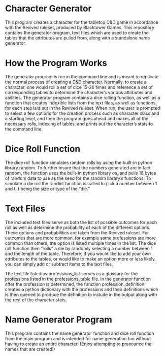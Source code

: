 # Character Generator

This program creates a character for the tabletop D&D game in accordance with the Revived ruleset, produced by Blacktower Games. This repository contains the generator program, text files which are used to create the tables that the attributes are pulled from, along with a standalone name generator.

# How the Program Works
The generator program is run in the command line and is meant to replicate the normal process of creating a D&D character. Normally, to create a character, one would roll a set of dice 15-20 times and reference a set of corresponding tables to determine the character’s various attributes and abilities. The generator program contains a dice rolling function, as well as a function that creates indexible lists from the text files, as well as functions for each step laid out in the Revived ruleset. When run, the user is prompted to select a few options for the creation process such as character class and a starting level, and then the program goes ahead and makes all of the necessary rolls, indexing of tables, and prints out the character’s stats to the command line.

# Dice Roll Function
The dice roll function simulates random rolls by using the built-in python library random. To further insure that the numbers generated are in fact random, the function uses the built-in python library os, and pulls 16 bytes of random data to use as the seed for the random library’s functions. To simulate a die roll the randint function is called to pick a number between 1 and t, t being the size or type of the “die.”

# Text Files
The included text files serve as both the list of possible outcomes for each roll as well as determine the probability of each of the different options. These options and probabilities are taken from the Revived ruleset. For outcomes that are more common, for example some professions are more common than others, the option is listed multiple times in the list. The dice roll function then “rolls” a die by randomly selecting a number between 1 and the length of the table. Therefore, if you would like to add your own attributes to the tables, or would like to make an option more or less likely, you can simply add or subtract items to the text files.

The text file listed as professions_list serves as a glossary for the professions listed in the professions_table file. In the generator function after the profession is determined, the function profession_definition creates a python dictionary with the professions and their definitions which is then queried to produce the definition to include in the output along with the rest of the character stats.

# Name Generator Program
This program contains the name generator function and dice roll function from the main program and is intended for name generation fun without having to create an entire character. (Enjoy attempting to pronounce the names that are created!)
